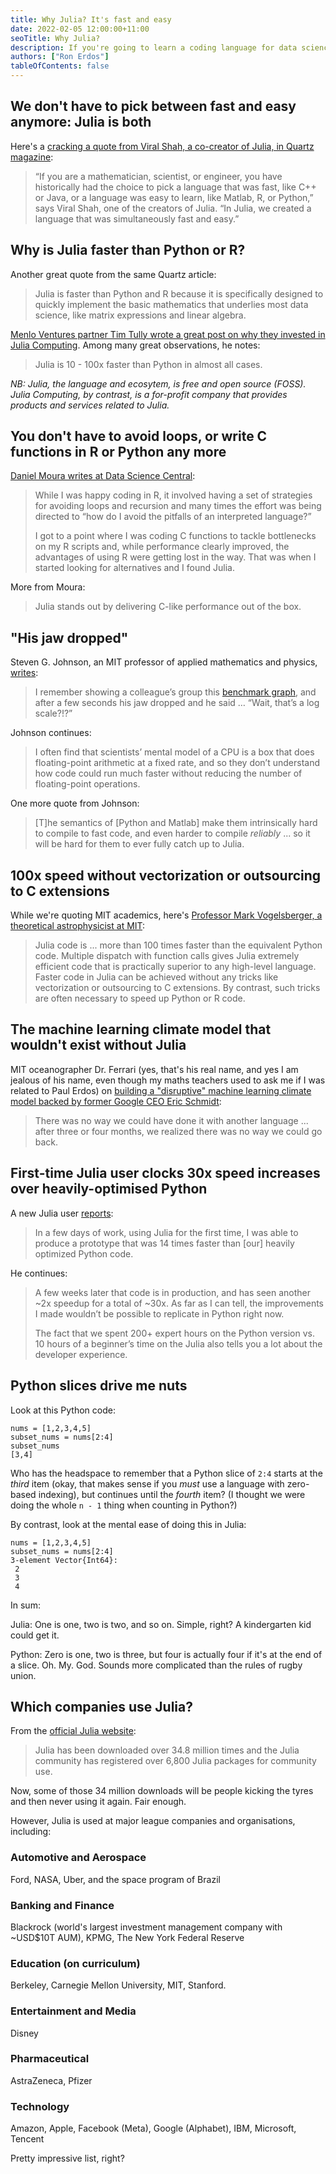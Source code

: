 ```yaml
---
title: Why Julia? It's fast and easy
date: 2022-02-05 12:00:00+11:00
seoTitle: Why Julia?
description: If you're going to learn a coding language for data science, Julia is the one. Here's why.
authors: ["Ron Erdos"]
tableOfContents: false
---
```


## We don't have to pick between fast and easy anymore: Julia is both

Here's a [cracking a quote from Viral Shah, a co-creator of Julia, in Quartz magazine](https://qz.com/1360318/is-julia-a-good-alternative-to-r-and-python-for-programmers/):

>“If you are a mathematician, scientist, or engineer, you have historically had the choice to pick a language that was fast, like C++ or Java, or a language was easy to learn, like Matlab, R, or Python,” says Viral Shah, one of the creators of Julia. “In Julia, we created a language that was simultaneously fast and easy.”

## Why is Julia faster than Python or R?

Another great quote from the same Quartz article:

> Julia is faster than Python and R because it is specifically designed to quickly implement the basic mathematics that underlies most data science, like matrix expressions and linear algebra.

[Menlo Ventures partner Tim Tully wrote a great post on why they invested in Julia Computing](https://medium.com/@timtullydevnull/why-menlo-ventures-invested-in-julia-computing-e0e3633d85a5). Among many great observations, he notes:

>Julia is 10 - 100x faster than Python in almost all cases.

_NB: Julia, the language and ecosytem, is free and open source (FOSS). Julia Computing, by contrast, is a for-profit company that provides products and services related to Julia._

## You don't have to avoid loops, or write C functions in R or Python any more

[Daniel Moura writes at Data Science Central](https://www.datasciencecentral.com/profiles/blogs/6448529:BlogPost:871831):

> While I was happy coding in R, it involved having a set of strategies for avoiding loops and recursion and many times the effort was being directed to “how do I avoid the pitfalls of an interpreted language?”
>
>I got to a point where I was coding C functions to tackle bottlenecks on my R scripts and, while performance clearly improved, the advantages of using R were getting lost in the way. That was when I started looking for alternatives and I found Julia.

More from Moura:

> Julia stands out by delivering C-like performance out of the box.

## "His jaw dropped"

Steven G. Johnson, an MIT professor of applied mathematics and physics, [writes](https://discourse.julialang.org/t/julia-vs-r-vs-python/4997/5):

> I remember showing a colleague’s group this [benchmark graph](https://julialang.org/benchmarks/), and after a few seconds his jaw dropped and he said … “Wait, that’s a log scale?!?”

Johnson continues:

> I often find that scientists’ mental model of a CPU is a box that does floating-point arithmetic at a fixed rate, and so they don’t understand how code could run much faster without reducing the number of floating-point operations.

One more quote from Johnson:

> [T]he semantics of [Python and Matlab] make them intrinsically hard to compile to fast code, and even harder to compile _reliably_ ... so it will be hard for them to ever fully catch up to Julia.

## 100x speed without vectorization or outsourcing to C extensions

While we're quoting MIT academics, here's [Professor Mark Vogelsberger, a theoretical astrophysicist at MIT](https://juliacomputing.com/):

> Julia code is ... more than 100 times faster than the equivalent Python code. Multiple dispatch with function calls gives Julia extremely efficient code that is practically superior to any high-level language. Faster code in Julia can be achieved without any tricks like vectorization or outsourcing to C extensions. By contrast, such tricks are often necessary to speed up Python or R code.

## The machine learning climate model that wouldn't exist without Julia

MIT oceanographer Dr. Ferrari (yes, that's his real name, and yes I am jealous of his name, even though my maths teachers used to ask me if I was related to Paul Erdos) on [building a "disruptive" machine learning climate model backed by former Google CEO Eric Schmidt](https://www.csmonitor.com/Environment/2021/0122/Meet-the-team-shaking-up-climate-models):

> There was no way we could have done it with another language ... after three or four months, we realized there was no way we could go back.

## First-time Julia user clocks 30x speed increases over heavily-optimised Python

A new Julia user [reports](https://discourse.julialang.org/t/julias-applicable-context-is-getting-narrower-over-time/55042/5):

> In a few days of work, using Julia for the first time, I was able to produce a prototype that was 14 times faster than [our] heavily optimized Python code.

He continues:

> A few weeks later that code is in production, and has seen another ~2x speedup for a total of ~30x. As far as I can tell, the improvements I made wouldn’t be possible to replicate in Python right now.
>
> The fact that we spent 200+ expert hours on the Python version vs. 10 hours of a beginner’s time on the Julia also tells you a lot about the developer experience.


## Python slices drive me nuts

Look at this Python code:

```
nums = [1,2,3,4,5]
subset_nums = nums[2:4]
subset_nums
[3,4]
```

Who has the headspace to remember that a Python slice of `2:4` starts at the _third_ item (okay, that makes sense if you _must_ use a language with zero-based indexing), but continues until the _fourth_ item? (I thought we were doing the whole `n - 1` thing when counting in Python?)

By contrast, look at the mental ease of doing this in Julia:

```
nums = [1,2,3,4,5]
subset_nums = nums[2:4]
3-element Vector{Int64}:
 2
 3
 4
```

In sum:

Julia: One is one, two is two, and so on. Simple, right? A kindergarten kid could get it.

Python: Zero is one, two is three, but four is actually four if it's at the end of a slice. Oh. My. God. Sounds more complicated than the rules of rugby union.

## Which companies use Julia?

From the [official Julia website](https://julialang.org/):

> Julia has been downloaded over 34.8 million times and the Julia community has registered over 6,800 Julia packages for community use.

Now, some of those 34 million downloads will be people kicking the tyres and then never using it again. Fair enough.

However, Julia is used at major league companies and organisations, including:

### Automotive and Aerospace

Ford, NASA, Uber, and the space program of Brazil

### Banking and Finance

Blackrock (world's largest investment management company with ~USD$10T AUM), KPMG, The New York Federal Reserve

### Education (on curriculum)

Berkeley, Carnegie Mellon University, MIT, Stanford.

### Entertainment and Media

Disney

### Pharmaceutical

AstraZeneca, Pfizer

### Technology

Amazon, Apple, Facebook (Meta), Google (Alphabet), IBM, Microsoft, Tencent

Pretty impressive list, right?

